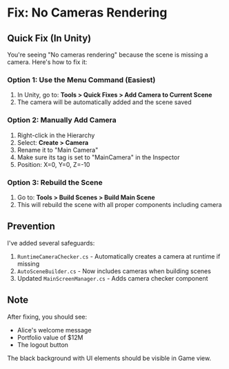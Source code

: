 # Fix: No Cameras Rendering

## Quick Fix (In Unity)

You're seeing "No cameras rendering" because the scene is missing a camera. Here's how to fix it:

### Option 1: Use the Menu Command (Easiest)
1. In Unity, go to: **Tools > Quick Fixes > Add Camera to Current Scene**
2. The camera will be automatically added and the scene saved

### Option 2: Manually Add Camera
1. Right-click in the Hierarchy
2. Select: **Create > Camera**
3. Rename it to "Main Camera"
4. Make sure its tag is set to "MainCamera" in the Inspector
5. Position: X=0, Y=0, Z=-10

### Option 3: Rebuild the Scene
1. Go to: **Tools > Build Scenes > Build Main Scene**
2. This will rebuild the scene with all proper components including camera

## Prevention

I've added several safeguards:
1. `RuntimeCameraChecker.cs` - Automatically creates a camera at runtime if missing
2. `AutoSceneBuilder.cs` - Now includes cameras when building scenes
3. Updated `MainScreenManager.cs` - Adds camera checker component

## Note
After fixing, you should see:
- Alice's welcome message
- Portfolio value of $12M
- The logout button

The black background with UI elements should be visible in Game view. 